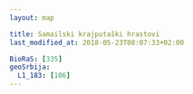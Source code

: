 ```yaml
---
layout: map

title: Samailski krajputaški hrastovi
last_modified_at: 2018-05-23T08:07:33+02:00

BioRaS: [335]
geoSrbija:
  L1_183: [106]
---
```

